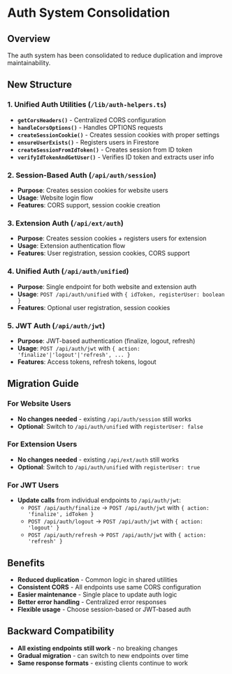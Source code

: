 # Auth System Consolidation

## Overview
The auth system has been consolidated to reduce duplication and improve maintainability.

## New Structure

### 1. Unified Auth Utilities (`/lib/auth-helpers.ts`)
- **`getCorsHeaders()`** - Centralized CORS configuration
- **`handleCorsOptions()`** - Handles OPTIONS requests
- **`createSessionCookie()`** - Creates session cookies with proper settings
- **`ensureUserExists()`** - Registers users in Firestore
- **`createSessionFromIdToken()`** - Creates session from ID token
- **`verifyIdTokenAndGetUser()`** - Verifies ID token and extracts user info

### 2. Session-Based Auth (`/api/auth/session`)
- **Purpose**: Creates session cookies for website users
- **Usage**: Website login flow
- **Features**: CORS support, session cookie creation

### 3. Extension Auth (`/api/ext/auth`)
- **Purpose**: Creates session cookies + registers users for extension
- **Usage**: Extension authentication flow
- **Features**: User registration, session cookies, CORS support

### 4. Unified Auth (`/api/auth/unified`)
- **Purpose**: Single endpoint for both website and extension auth
- **Usage**: `POST /api/auth/unified` with `{ idToken, registerUser: boolean }`
- **Features**: Optional user registration, session cookies

### 5. JWT Auth (`/api/auth/jwt`)
- **Purpose**: JWT-based authentication (finalize, logout, refresh)
- **Usage**: `POST /api/auth/jwt` with `{ action: 'finalize'|'logout'|'refresh', ... }`
- **Features**: Access tokens, refresh tokens, logout

## Migration Guide

### For Website Users
- **No changes needed** - existing `/api/auth/session` still works
- **Optional**: Switch to `/api/auth/unified` with `registerUser: false`

### For Extension Users
- **No changes needed** - existing `/api/ext/auth` still works
- **Optional**: Switch to `/api/auth/unified` with `registerUser: true`

### For JWT Users
- **Update calls** from individual endpoints to `/api/auth/jwt`:
  - `POST /api/auth/finalize` → `POST /api/auth/jwt` with `{ action: 'finalize', idToken }`
  - `POST /api/auth/logout` → `POST /api/auth/jwt` with `{ action: 'logout' }`
  - `POST /api/auth/refresh` → `POST /api/auth/jwt` with `{ action: 'refresh' }`

## Benefits
- **Reduced duplication** - Common logic in shared utilities
- **Consistent CORS** - All endpoints use same CORS configuration
- **Easier maintenance** - Single place to update auth logic
- **Better error handling** - Centralized error responses
- **Flexible usage** - Choose session-based or JWT-based auth

## Backward Compatibility
- **All existing endpoints still work** - no breaking changes
- **Gradual migration** - can switch to new endpoints over time
- **Same response formats** - existing clients continue to work
